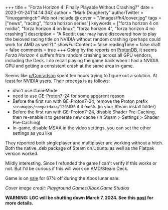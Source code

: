 +++
title = "Forza Horizon 4: Finally Playable Without Crashing?"
date = 2023-01-24T14:14:34Z
author = "Mark Dougherty"
authorTwitter = "linuxgamingctr" #do not include @
cover = "/images/fh4/cover.jpg"
tags = ["news", "racing", "forza horizon series"]
keywords = ["forza horizon 4 on nvidia", "forza horizon 4 on linux", "forza horizon 4", "forza horizon 4 no crashing"]
description = "A Reddit user may have discovered how to play the beloved racing title on NVIDIA without random crashing (perhaps could work for AMD as well?)."
showFullContent = false
readingTime = false
draft = false
comments = true
+++
Going by the reports on [ProtonDB](https://www.protondb.com/app/1293830), it seems *Forza Horizon 4* suffers from random crashing across all GPU vendors, including the Deck. I do recall playing the game back when I had a NVIDIA GPU and getting a consistent crash at the same area in-game.

Seems like [u/Conradson](https://www.reddit.com/r/linux_gaming/comments/10k05w4/forza_horizon_4_stable_on_nvidia_with_geproton724/) spent ten hours trying to figure out a solution. At least for NVIDIA users. Their process is as follows:
- *don't* use GameMode
- need to use [GE-Proton7-24](https://github.com/GloriousEggroll/proton-ge-custom/releases/tag/GE-Proton7-24) for some apparent reason
- Before the first run with GE-Proton7-24, remove the Proton prefix `steamapps/compatdata/1293830` if it exists (in your Steam install folder)
- Before the first run with GE-Proton7-24, disable Shader Pre-Caching, then re-enable it to generate new cache (in Steam > Settings > Shader Pre-Caching)
- In-game, disable MSAA in the video settings, you can set the other settings as you like

They reported both singleplayer and multiplayer are working without a hitch. Both the native .deb package of Steam on Ubuntu as well as the Flatpak version worked.

Mildly interesting. Since I refunded the game I can't verify if this works or not. But I'd be curious if this will work on AMD/Steam Deck.

Game is on [sale](https://store.steampowered.com/app/1293830/Forza_Horizon_4/) for 67% off during the Xbox lunar sale.

*Cover image credit: Playground Games/Xbox Game Studios*

**WARNING: LGC will be shutting down March 7, 2024. See this [post](https://linuxgamingcentral.com/posts/the-end-of-lgc/) for more details.**
